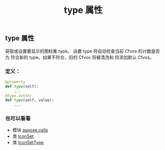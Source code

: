 ﻿---
title: type 属性
second_title: Aspose.Cells for Python via .NET API 参考文献
description:
type: docs
weight: 80
url: /zh/python-net/aspose.cells/iconset/type/
is_root: false
---
## type 属性

获取或设置要显示的图标集 type。
设置 type 将自动检查当前 Cfvos 的计数是否为
符合新的 type。如果不符合，旧的 Cfvos 将被清洗和
将添加默认 Cfvos。
### 定义：
```python
@property
def type(self):
    ...
@type.setter
def type(self, value):
    ...
```

### 也可以看看
* 模块 [aspose.cells](../../)
* 类 [IconSet](/cells/zh/python-net/aspose.cells/iconset)
* 类 [IconSetType](/cells/zh/python-net/aspose.cells/iconsettype)
